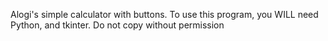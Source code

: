 Alogi's simple calculator with buttons.
To use this program, you WILL need Python, and tkinter.
Do not copy without permission
